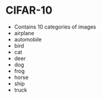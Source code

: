 # CIFAR-10
* Contains 10 categories of images
 * airplane
 * automobile
 * bird
 * cat
 * deer
 * dog
 * frog
 * horse
 * ship
 * truck
